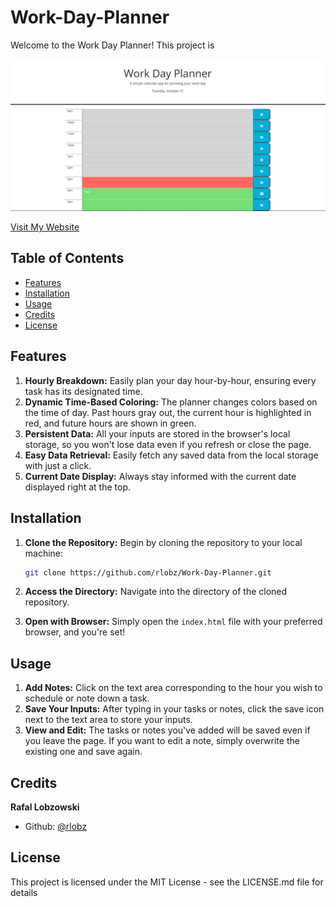 # Work-Day-Planner

Welcome to the Work Day Planner! This project is 


![Screenshot of the Quiz](/assets/images/Screenshot.png)

[Visit My Website](https://rlobz.github.io/Work-Day-Planner/)



## Table of Contents

- [Features](#features)
- [Installation](#installation)
- [Usage](#usage)
- [Credits](#credits)
- [License](#license)

## Features

1. **Hourly Breakdown:** Easily plan your day hour-by-hour, ensuring every task has its designated time.
2. **Dynamic Time-Based Coloring:** The planner changes colors based on the time of day. Past hours gray out, the current hour is highlighted in red, and future hours are shown in green.
3. **Persistent Data:** All your inputs are stored in the browser's local storage, so you won't lose data even if you refresh or close the page.
4. **Easy Data Retrieval:** Easily fetch any saved data from the local storage with just a click.
5. **Current Date Display:** Always stay informed with the current date displayed right at the top.

## Installation

1. **Clone the Repository:** Begin by cloning the repository to your local machine:

    ```bash
    git clone https://github.com/rlobz/Work-Day-Planner.git
    ```

2. **Access the Directory:** Navigate into the directory of the cloned repository.

3. **Open with Browser:** Simply open the `index.html` file with your preferred browser, and you're set!


## Usage

1. **Add Notes:** Click on the text area corresponding to the hour you wish to schedule or note down a task.
2. **Save Your Inputs:** After typing in your tasks or notes, click the save icon next to the text area to store your inputs.
3. **View and Edit:** The tasks or notes you've added will be saved even if you leave the page. If you want to edit a note, simply overwrite the existing one and save again.

## Credits

**Rafal Lobzowski**
- Github: [@rlobz](https://github.com/rlobz)


## License

This project is licensed under the MIT License - see the LICENSE.md file for details